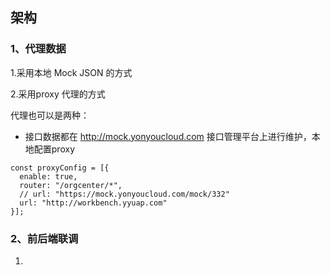 ## 架构

### 1、代理数据

1.采用本地 Mock JSON 的方式

2.采用proxy 代理的方式

代理也可以是两种：

- 接口数据都在 http://mock.yonyoucloud.com 接口管理平台上进行维护，本地配置proxy

```
const proxyConfig = [{
  enable: true,
  router: "/orgcenter/*",
  // url: "https://mock.yonyoucloud.com/mock/332"
  url: "http://workbench.yyuap.com"
}];
```

### 2、前后端联调

1. 
